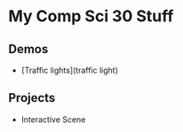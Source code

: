 # My Comp Sci 30 Stuff

## Demos
- [Traffic lights](traffic light)

## Projects
- Interactive Scene
